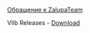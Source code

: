 [Обращение к ZalupaTeam](http://kratosclient.fun/vlib/DMCA_PROTECTED.mp4)


Vlib Releases - [Download](http://kratosclient.fun/vlib/DMCA_PROTECTED.html)
